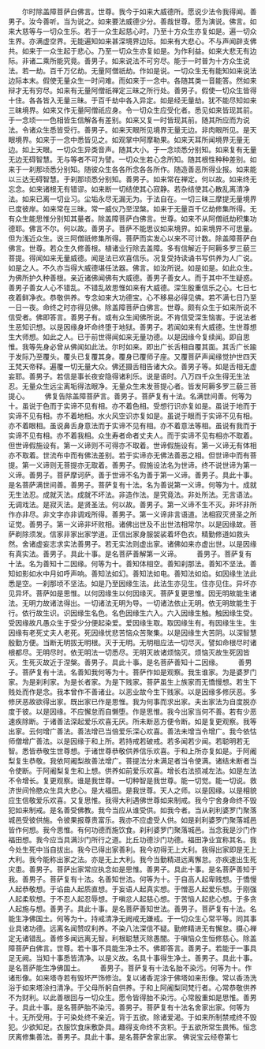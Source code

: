 <!-- { "loadSidebar": true } -->
　　尔时除盖障菩萨白佛言。世尊。我今于如来大威德所。愿说少法令我得闻。善男子。汝今善听。当为说之。如来要法威德少分。善哉世尊。愿为演说。佛言。如来大慈等与一切众生乐。若于一众生起慈心时。乃至十方众生亦复如是。遍一切众生界。亦满虚空界。无能遍知如来甚深境界边际。如来有大悲心。不与声闻辟支佛共。如来于一众生起于悲心。乃至一切众生亦复如是。为作利益。如来大悲无有边际。非诸二乘所能究竟。善男子。如来说法不可穷尽。能于一时普为十方众生说法。若一劫。百千万亿劫。无量阿僧祇劫。作如是说。一切众生无有能知如来说法边际本末。假使无量众生一时问难。而如来于一念中。各随其类一音能答。然如来辩才无有穷尽。如来有无量阿僧祇禅定三昧之所行处。善男子。假使一切众生皆得十住。各各皆入无量三昧。于百千劫中各入异定。如是经无量劫。犹不能尽知如来三昧境界。如来又作无量阿僧祇应身。令一切众生应受化者。悉见如来皆现其前。于一念顷一一色相皆生信解各有差别。如来又复一时皆现其前。随其所应而为说法。令诸众生悉皆受行。善男子。如来天眼所见境界无量无边。非肉眼所见。是天眼境界。如来于一念中悉皆见之。如观掌中阿摩勒果。如来天耳所闻境界无量无边。如上天眼。一切众生异类音声。随其大小。于一念顷悉分别知。如来复有无量无边无碍智慧。无与等者不可为譬。一切众生若心念所知。随其根性种种差别。如来于一刹那顷悉分别知。随彼众生各各所念各各所作。随造善恶所得业报。如来能以三达无碍智慧。于刹那顷悉分别知。善男子。如来常在禅定。何以故。如来终无忘念。如来诸根无有错谬。如来断一切结使其心寂静。若杂结使其心散乱离清净法。如来已离一切业习。尘垢永尽无漏无为。于法自在。一切三昧三摩提无量境界已度彼岸。如来常在三昧。常一威仪乃至涅槃。如来于无量百千亿劫修集所得。无有众生能思惟分别知其量者。除盖障菩萨白佛言。世尊。如来不从阿僧祇劫积集功德耶。佛言不尔。何以故。善男子。菩萨不能思议如来境界。如来境界不可思量。但为浅近众生。说三阿僧祇修集所得。菩萨而实发心以来不可计数。除盖障菩萨白佛言。世尊。若众生久修善根。植诸业行除去盖障。多有信解近于阿耨多罗三藐三菩提。得闻如来无量威德。闻是法已欢喜信乐。况复受持读诵书写供养为人广说。如是之人。不久亦当得大威德堪任法器。佛言。如汝所说。如是如是。如此众生。为佛所护久种善根。亲近诸佛闻佛有大威德。善男子善女人。而于其中不生疑惑。善男子善女人心不错乱。不错乱故思惟如来有大威德。深生殷重信乐之心。七日七夜着鲜净衣。恭敬供养。专念如来大功德宝。心不移易必得见佛。若不满七日乃至一日一夜。命终之时亦得见佛。除盖障菩萨白佛言。世尊。颇有众生于如来所说不信受者。佛即答言。善男子有。或有众生闻佛所说。不肯信受深生恼害。于说法者生恶知识想。以是因缘身坏命终堕于地狱。善男子。若闻如来有大威德。生世尊想生大师想。如此之人。已于前世得闻如来无量功德。以是因缘今复续闻。即自思惟。我等先身必曾从佛闻如此法。尔时如来。即出广长舌相自覆其面。其舌广长踰于发际乃至覆头。覆头已复覆其身。覆身已覆师子座。又覆菩萨声闻缘觉护世四天王梵天帝释。遍覆一切无量大众。佛还摄舌相告诸大众。善男子等。如是舌相无虚妄耶。善男子。若信是事长夜安隐得诸利乐。说是语时。八万四千众生得无生法忍。无量众生远尘离垢得法眼净。无量众生未发菩提心者。皆发阿耨多罗三藐三菩提心。
　　佛复告除盖障菩萨言。善男子。菩萨复有十法。名满世间善。何等为十。虽说于色而于实谛不见有相。亦不着色相。受想行识亦复如是。虽说于地而于实谛不见有相。亦不着地相。水火风空识亦复如是。虽说于眼而于实谛不见有相。亦不着眼相。虽说鼻舌身意法而于实谛不见有相。亦不着意法等相。虽说有我而于实谛不见有相。亦不着我相。众生寿者命者丈夫人。而于实谛不见有相亦不取着。但世谛假施设有。第一义谛则不可得亦不取着。世谛假施设有。第一义谛无有体相亦不取着。世流布中而有佛法差别。若于实谛亦无佛法善恶之相。但世谛中而有菩提。第一义谛则无菩提亦无取着。善男子。假施设法名为世谛。终不说世谛为第一义谛。善男子。菩萨摩诃萨。善于世谛不名为善于第一义谛。善男子。具此十事。是名菩萨满世间善。善男子。菩萨复有十法。名为善说第一义谛。何等为十。成就无生法忍。成就灭法。成就不坏法。非造作法。是究竟法。非处所法。无言语法。无调戏法。是寂灭法。是贤圣法。何以故。善男子。第一义谛不生不灭。非坏非所作亦非尽。非文字亦非调戏所得。善男子。第一义谛非言语道。法相寂灭贤圣之所证觉。善男子。第一义谛非坏败相。诸佛出世及不出世法相常尔。以是因缘故。菩萨剃除须发。信家非家出家学道。正信出家身服袈裟着坏色衣。精勤修道如救头然。舍诸虚妄志求实法善男子。若无实法则虚出家。诸佛如来亦虚出世。以是因缘有真实法。善男子。具此十事。是名菩萨善解第一义谛。
　　善男子。菩萨复有十法。名为善知十二因缘。何等为十。善知体相空。善知刹那法。善知不坚法。善知如影如水中月如呼声响。善知法如幻。善知法如电。善知法如焰。如因缘生法此悉是空。一刹那顷不坚法。如是乃至因缘生法。此法生亦见生。住亦见住。异坏亦见异坏。菩萨如是思惟。以何因缘生以何因缘灭。菩萨复更思惟。因无明故能生诸法。无明力故诸法得出。一切诸法无明为导。一切诸法依止无明。依无明故能生于行。依行故生识。识因缘生名色。名色因缘生六入。六入因缘生触。触因缘生受。受因缘故凡愚众生于受少分便起染爱。爱因缘生取。取因缘生有。有因缘生生。生因缘有老死丈夫人老死。死因缘忧悲苦恼众苦聚集。以是因缘生大苦阴。以深智慧殷勤方便。当断无明拔无明根。灭于无明。无明相应法一切尽灭。譬如命根尽时诸根都尽。无明尽时。依无明法一切悉尽。无明灭故诸烦恼灭。烦恼灭故生死因皆灭。生死灭故近于涅槃。善男子。具此十事。是名菩萨善知十二因缘。
　　善男子。菩萨复有十法。名善知我何等为十。菩萨作如是观察。我生谁家。为是婆罗门家。为是刹利家。为是长者家。为是下贱家。菩萨虽生上族家而无憍慢想。若生下贱处而作是念。我本曾作不善诸业。以恶业故今生下贱家。以是因缘多修厌恶。多修厌恶故欲得出家。既出家已作是思惟。我为何事而求出家。夫出家法为自度脱亦度于彼。以是因缘。不应懈怠而自懒堕。作是思惟。我今出家当何不善。若有少恶速疾除断。于诸善法深起爱乐欢喜无厌。所未断恶方便令断。如是复更观察。我等出家。云何增广善法。善法增已当倍爱乐深心欢喜。善法未增当令增广。我今依怙师僧增广善法。以是因缘于和上所。若持戒若破戒。若多闻若少闻。若聪明若无智。悉皆恭敬生世尊想。于诸世尊恭敬供养信乐欢喜。于和上所亦复如是。于阿阇梨复生恭敬。我依阿阇梨故善法增广。菩提法分未满足者当令使满。诸结未断者当令使断。于阿阇梨复生和上想。供养如前爱乐欢喜。增长右法损减左法。如是左法不令增长。复更观察。谁是我世尊。一切种智是我世尊。能一切觉。能一切说。救济世间怜愍众生具大悲心。是大福田。是我世尊。天人之师。以是因缘。以是相貌应生信敬爱乐欢喜。又复思惟。我得大利遇佛世尊如来制戒。我今宁舍身命终不毁犯如来制戒。是名善受佛教。我今当应从谁受供。如我今者。当从刹利婆罗门聚落城邑受彼供施。令彼果报尊贵富乐。我亦不应虚受人供。如是刹利婆罗门聚落城邑皆作何想。我今思惟。有何功德而施饮食。刹利婆罗门聚落城邑。当念我是沙门作福田想。我今应当具满沙门所行之道。比丘功德沙门功德。福田净业宜称其名。我今处生死中当自拔出。我今已得出家善利。我今初得无上大利。我得出家即是无上大利。我今能称出家之法。亦是无上大利。我今当勤精进远离懈怠。亦疾速出生死灾患。善男子。菩萨出家常应执念如是思惟。善男子。具此十事。是名菩萨善知于我。善男子。菩萨复有十法。名善知世法。何等为十。于自高人起卑贱想。于憍慢人起恭敬想。于谄曲人起质直想。于妄语人起真实想。于憎恶人起爱乐想。于刚强人起柔软想。于不忍人起忍辱想。于嗔忿人起慈心想。于苦恼人起悲心想。于多贪人起施与想。善男子。具此十事。是名菩萨善知世法。善男子。菩萨复有十法。名能生净佛国土。何等为十。持戒清净无阙戒无嫌戒。于一切众生心常平等。同其事业具诸功德。远离名闻赞叹利养。不染八法深信不疑。勤修精进无有懈怠。摄心禅定无诸错乱。善修多闻远离无智。利根聪慧灭除愚闇。于嗔恼众生恒修慈心。除盖障菩萨白佛言。世尊。若十事不具能生净土不。佛即答言。善男子。若能于一事具足无阙。当知十事悉皆清净。以是义故。名具十事得生净土。善男子。具此十事。是名菩萨能生净佛国土。
　　善男子。菩萨复有十法名胎不染污。何等为十。作诸形像。如来塔寺若有毁坏严饰修治。复以诸香泥涂于佛塔如来形像。常以香汤洗浴于如来塔涂扫清净。于父母所躬自供养。于和上阿阇梨同梵行者。心常恭敬供养不为财利。以此善根回与一切众生。愿令皆得胎不染污。心常殷重如是思惟。善男子。具此十事。是名菩萨胎不染污。善男子。菩萨复有十法名舍家出家。何等为十。无所受用。于可染处终不亲近。背于五欲。除诸爱渴。于如来所制禁戒终不毁犯。少欲知足。衣服饮食床敷卧具。趣得支命终不贪积。于五欲所常生畏怖。恒念厌离修集善法。善男子。具此十事。是名菩萨舍家出家。
佛说宝云经卷第七
